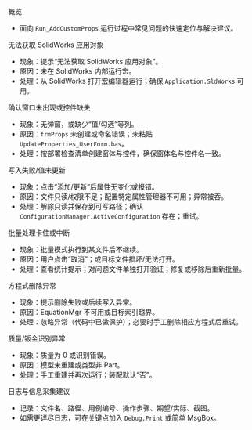 概览
- 面向 `Run_AddCustomProps` 运行过程中常见问题的快速定位与解决建议。

无法获取 SolidWorks 应用对象
- 现象：提示“无法获取 SolidWorks 应用对象”。
- 原因：未在 SolidWorks 内部运行宏。
- 处理：从 SolidWorks 打开宏编辑器运行；确保 `Application.SldWorks` 可用。

确认窗口未出现或控件缺失
- 现象：无弹窗，或缺少“值/勾选”等列。
- 原因：`frmProps` 未创建或命名错误；未粘贴 `UpdateProperties_UserForm.bas`。
- 处理：按部署检查清单创建窗体与控件，确保窗体名与控件名一致。

写入失败/值未更新
- 现象：点击“添加/更新”后属性无变化或报错。
- 原因：文件只读/权限不足；配置特定属性管理器不可用；异常被吞。
- 处理：解除只读并保存到可写路径；确认 `ConfigurationManager.ActiveConfiguration` 存在；重试。

批量处理卡住或中断
- 现象：批量模式执行到某文件后不继续。
- 原因：用户点击“取消”；或目标文件损坏/无法打开。
- 处理：查看统计提示；对问题文件单独打开验证；修复或移除后重新批量。

方程式删除异常
- 现象：提示删除失败或后续写入异常。
- 原因：EquationMgr 不可用或目标索引越界。
- 处理：忽略异常（代码中已做保护）；必要时手工删除相应方程式后重试。

质量/钣金识别异常
- 现象：质量为 0 或识别错误。
- 原因：模型未重建或类型非 Part。
- 处理：手工重建并再次运行；装配默认“否”。

日志与信息采集建议
- 记录：文件名、路径、用例编号、操作步骤、期望/实际、截图。
- 如需更详尽日志，可在关键点加入 `Debug.Print` 或简单 MsgBox。